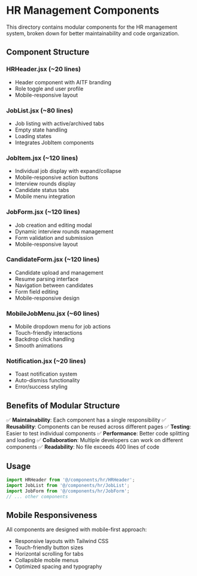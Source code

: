 # HR Management Components

This directory contains modular components for the HR management system, broken down for better maintainability and code organization.

## Component Structure

### **HRHeader.jsx** (~20 lines)
- Header component with AITF branding
- Role toggle and user profile
- Mobile-responsive layout

### **JobList.jsx** (~80 lines)
- Job listing with active/archived tabs
- Empty state handling
- Loading states
- Integrates JobItem components

### **JobItem.jsx** (~120 lines)
- Individual job display with expand/collapse
- Mobile-responsive action buttons
- Interview rounds display
- Candidate status tabs
- Mobile menu integration

### **JobForm.jsx** (~120 lines)
- Job creation and editing modal
- Dynamic interview rounds management
- Form validation and submission
- Mobile-responsive layout

### **CandidateForm.jsx** (~120 lines)
- Candidate upload and management
- Resume parsing interface
- Navigation between candidates
- Form field editing
- Mobile-responsive design

### **MobileJobMenu.jsx** (~60 lines)
- Mobile dropdown menu for job actions
- Touch-friendly interactions
- Backdrop click handling
- Smooth animations

### **Notification.jsx** (~20 lines)
- Toast notification system
- Auto-dismiss functionality
- Error/success styling

## Benefits of Modular Structure

✅ **Maintainability**: Each component has a single responsibility
✅ **Reusability**: Components can be reused across different pages
✅ **Testing**: Easier to test individual components
✅ **Performance**: Better code splitting and loading
✅ **Collaboration**: Multiple developers can work on different components
✅ **Readability**: No file exceeds 400 lines of code

## Usage

```javascript
import HRHeader from '@/components/hr/HRHeader';
import JobList from '@/components/hr/JobList';
import JobForm from '@/components/hr/JobForm';
// ... other components
```

## Mobile Responsiveness

All components are designed with mobile-first approach:
- Responsive layouts with Tailwind CSS
- Touch-friendly button sizes
- Horizontal scrolling for tabs
- Collapsible mobile menus
- Optimized spacing and typography